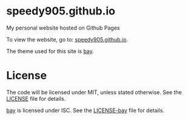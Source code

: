 # speedy905.github.io
My personal website hosted on Github Pages

To view the website, go to: [speedy905.github.io](https://speedy905.github.io/).

The theme used for this site is [bay](https://github.com/eliottvincent/bay).

# License
The code will be licensed under MIT, unless stated otherwise. See the [LICENSE](LICENSE) file for details.

[bay](https://github.com/eliottvincent/bay) is licensed under ISC. See the [LICENSE-bay](LICENSE-bay) file for details.
